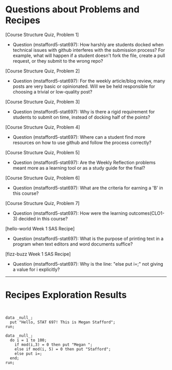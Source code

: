 


# Questions about Problems and Recipes

[Course Structure Quiz, Problem 1]
* Question (mstafford5-stat697): How harshly are students docked when technical issues with github interferes with the submission process? For example, what will happen if a student doesn't fork the file, create a pull request, or they submit to the wrong repo?

[Course Structure Quiz, Problem 2]
* Question (mstafford5-stat697): For the weekly article/blog review, many posts are very basic or opinionated. Will we be held responsible for choosing a trivial or low-quality post?

[Course Structure Quiz, Problem 3]
* Question (mstafford5-stat697): Why is there a rigid requirement for students to submit on time, instead of docking half of the points?

[Course Structure Quiz, Problem 4]
* Question (mstafford5-stat697): Where can a student find more resources on how to use github and follow the process correctly?

[Course Structure Quiz, Problem 5]
* Question (mstafford5-stat697): Are the Weekly Reflection problems meant more as a learning tool or as a study guide for the final?

[Course Structure Quiz, Problem 6]
* Question (mstafford5-stat697): What are the criteria for earning a 'B' in this course?

[Course Structure Quiz, Problem 7]
* Question (mstafford5-stat697): How were the learning outcomes(CLO1-3) decided in this course?

[hello-world Week 1 SAS Recipe]
* Question (mstafford5-stat697): What is the purpose of printing text in a program when text editors and word documents suffice?

[fizz-buzz Week 1 SAS Recipe]
* Question (mstafford5-stat697): Why is the line: "else put i=;" not giving a value for i explicitly?

***

# Recipes Exploration Results



```


data _null_; 
  put "Hello, STAT 697! This is Megan Stafford"; 
run;

data _null_; 
  do i = 1 to 100; 
    if mod(i,3) = 0 then put "Megan "; 
    else if mod(i, 5) = 0 then put "Stafford";
    else put i=; 
  end;
run;





```
